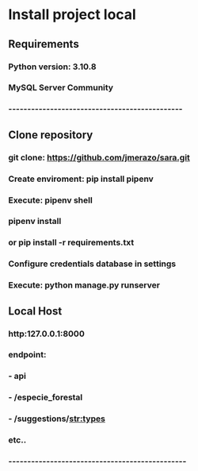 # Install project local
## Requirements
### Python version: 3.10.8
### MySQL Server Community
### ----------------------------------------------
## Clone repository
### git clone: https://github.com/jmerazo/sara.git
### Create enviroment: pip install pipenv
### Execute: pipenv shell
###          pipenv install
###          or pip install -r requirements.txt
### Configure credentials database in settings
### Execute: python manage.py runserver
## Local Host
### http:127.0.0.1:8000
### endpoint:
### - api
###     - /especie_forestal
###         - /suggestions/<str:types>
### etc..
### -----------------------------------------------